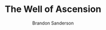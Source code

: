---
title: The Well of Ascension
author: Brandon Sanderson
link: https://www.goodreads.com/book/show/68429.The_Well_of_Ascension
img: https://i.gr-assets.com/images/S/compressed.photo.goodreads.com/books/1480717596l/68429._SY475_.jpg
---